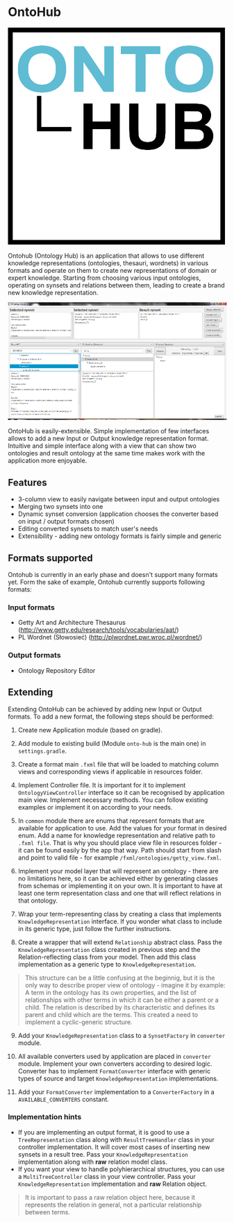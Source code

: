 # OntoHub

![Alt text](https://raw.githubusercontent.com/MatPiw/OntoHub/master/images/ontohub-logo-small.png "OntoHub logo")

Ontohub (Ontology Hub) is an application that allows to use different knowledge representations (ontologies, thesauri, wordnets) in various formats and operate on them to create new representations of domain or expert knowledge.
Starting from choosing various input ontologies, operating on synsets and relations between them, leading to create a brand new knowledge representation.

![Alt text](https://raw.githubusercontent.com/MatPiw/OntoHub/master/images/ontohub-view.png "OntoHub view")

OntoHub is easily-extensible. Simple implementation of few interfaces allows to add a new Input or Output knowledge representation format.
Intuitive and simple interface along with a view that can show two ontologies and result ontology at the same time makes work with the application more enjoyable.

## Features
- 3-column view to easily navigate between input and output ontologies
- Merging two synsets into one
- Dynamic synset conversion (application chooses the converter based on input / output formats chosen)
- Editing converted synsets to match user's needs
- Extensibility - adding new ontology formats is fairly simple and generic

## Formats supported
Ontohub is currently in an early phase and doesn't support many formats yet. Form the sake of example, Ontohub currently supports following formats:

### Input formats
- Getty Art and Architecture Thesaurus (http://www.getty.edu/research/tools/vocabularies/aat/)
- PL Wordnet (Słowosieć) (http://plwordnet.pwr.wroc.pl/wordnet/)

### Output formats
- Ontology Repository Editor

## Extending
Extending OntoHub can be achieved by adding new Input or Output formats. To add a new format, the following steps should be performed:

1. Create new Application module (based on gradle).

2. Add module to existing build (Module `onto-hub` is the main one) in `settings.gradle`.

3. Create a format main `.fxml` file that will be loaded to matching column views and corresponding views if applicable in resources folder.

4. Implement Controller file. It is important for it to implement `OntologyViewController` interface so it can be recognised by application main view. Implement necessary methods. You can follow existing examples or implement it on according to your needs.

5. In `common` module there are enums that represent formats that are available for application to use. Add the values for your format in desired enum.
Add a name for knowledge representation and relative path to `.fxml file`. That is why you should place view file in resources folder - it can be found easily by the app that way.
Path should start from slash and point to valid file - for example `/fxml/ontologies/getty_view.fxml`.

6. Implement your model layer that will represent an ontology - there are no limitations here, so it can be achieved either by generating classes from schemas or implementing it on your own.
It is important to have at least one term representation class and one that will reflect relations in that ontology.

7. Wrap your term-representing class by creating a class that implements `KnowledgeRepresentation` interface. If you wonder what class to include in its generic type, just follow the further instructions.

8. Create a wrapper that will extend `Relationship` abstract class. Pass the `KnowledgeRepresentation` class created in previous step and the Relation-reflecting class from your model. Then add this class implementation as a generic type to `KnowledgeRepresentation`.
>This structure can be a little confusing at the beginnig, but it is the only way to describe proper view of ontology - imagine it by example:
A term in the ontology has its own properties, and the list of relationships with other terms in which it can be either a parent or a child.
The relation is described by its characteristic and defines its parent and child which are the terms.
This created a need to implement a cyclic-generic structure.

9. Add your `KnowledgeRepresentation` class to a `SynsetFactory` in `converter` module.

10. All available converters used by application are placed in `converter` module. Implement your own converters according to desired logic. Converter has to implement `FormatConverter` interface with generic types of source and target `KnowledgeRepresentation` implementations.

11. Add your `FormatConverter` implementation to a `ConverterFactory` in a `AVAILABLE_CONVERTERS` constant.

### Implementation hints
- If you are implementing an output format, it is good to use a `TreeRepresentation` class along with `ResultTreeHandler` class in your controller implementation. It will cover most cases of inserting new synsets in a result tree. Pass your `KnowledgeRepresentation` implementation along with **raw** relation model class.
- If you want your view to handle polyhierarchical structures, you can use a `MultiTreeController` class in your view controller. Pass your `KnowledgeRepresentation` implementation and **raw** Relation object.
> It is important to pass a raw relation object here, because it represents the relation in general, not a particular relationship between terms.
